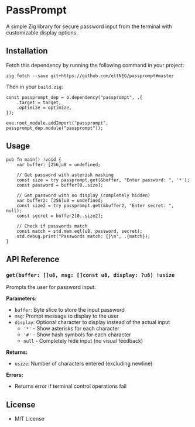 # PassPrompt

A simple Zig library for secure password input from the terminal with customizable display options.

## Installation
Fetch this dependency by running the following command in your project:
```
zig fetch --save git+https://github.com/eltNEG/passprompt#master
```

Then in your `build.zig`:

```zig
const passprompt_dep = b.dependency("passprompt", .{
    .target = target,
    .optimize = optimize,
});

exe.root_module.addImport("passprompt", passprompt_dep.module("passprompt"));
```

## Usage

```zig
pub fn main() !void {
    var buffer: [256]u8 = undefined;

    // Get password with asterisk masking
    const size = try passprompt.get(&buffer, "Enter password: ", '*');
    const password = buffer[0..size];

    // Get password with no display (completely hidden)
    var buffer2: [256]u8 = undefined;
    const size2 = try passprompt.get(&buffer2, "Enter secret: ", null);
    const secret = buffer2[0..size2];

    // Check if passwords match
    const match = std.mem.eql(u8, password, secret);
    std.debug.print("Passwords match: {}\n", .{match});
}
```

## API Reference

### `get(buffer: []u8, msg: []const u8, display: ?u8) !usize`

Prompts the user for password input.

**Parameters:**
- `buffer`: Byte slice to store the input password
- `msg`: Prompt message to display to the user
- `display`: Optional character to display instead of the actual input
  - `'*'` - Show asterisks for each character
  - `'#'` - Show hash symbols for each character
  - `null` - Completely hide input (no visual feedback)

**Returns:**
- `usize`: Number of characters entered (excluding newline)

**Errors:**
- Returns error if terminal control operations fail

## License
- MIT License
